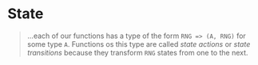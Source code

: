 # State
> ...each of our functions has a type of the form `RNG => (A, RNG)` for some type `A`.
> Functions os this type are called _state actions_ or _state transitions_
> because they transform `RNG` states from one to the next. 